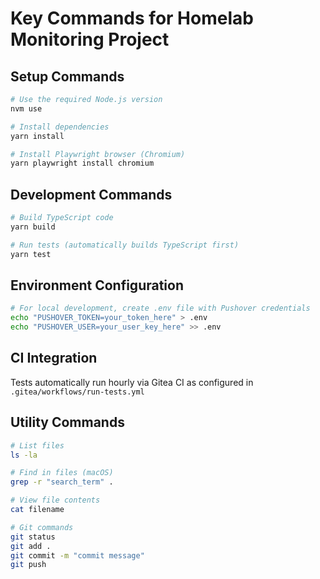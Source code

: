 # Key Commands for Homelab Monitoring Project

## Setup Commands

```bash
# Use the required Node.js version
nvm use

# Install dependencies
yarn install

# Install Playwright browser (Chromium)
yarn playwright install chromium
```

## Development Commands

```bash
# Build TypeScript code
yarn build

# Run tests (automatically builds TypeScript first)
yarn test
```

## Environment Configuration

```bash
# For local development, create .env file with Pushover credentials
echo "PUSHOVER_TOKEN=your_token_here" > .env
echo "PUSHOVER_USER=your_user_key_here" >> .env
```

## CI Integration

Tests automatically run hourly via Gitea CI as configured in `.gitea/workflows/run-tests.yml`

## Utility Commands

```bash
# List files
ls -la

# Find in files (macOS)
grep -r "search_term" .

# View file contents
cat filename

# Git commands
git status
git add .
git commit -m "commit message"
git push
```

